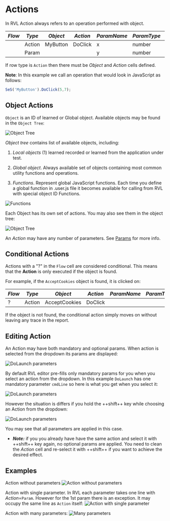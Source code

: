 # Actions

In RVL Action always refers to an operation performed with object.

| *Flow* | *Type* | *Object* | *Action* | *ParamName* | *ParamType* | *ParamValue* |
| ------ | ------ | -------- | -------- | ----------- | ----------- | ------------ |
|        | Action | MyButton | DoClick  | x           | number      | 5            |
|        | Param  |          |          | y           | number      | 7            |

If row type is `Action` then there must be *Object* and *Action* cells defined.

**Note**: In this example we call an operation that would look in JavaScript as follows:
```javascript
SeS('MyButton').DoClick(5,7);
```

## Object Actions

`Object` is an ID of learned or Global object. Available objects may be found in the `Object Tree`:

![Object Tree](./img/Actions_ObjectTree.png)

*Object tree* contains list of available objects, including:

1. *Local objects* (1) learned recorded or learned from the application under test.

2. *Global object*. Always available set of objects containing most common utility functions and operations.

3. *Functions*. Represent global JavaScript functions. Each time you define a global function in .user.js file it becomes available for calling from RVL with special object ID Functions. 

![Functions](./img/Actions_Functions.png)

Each Object has its own set of actions. You may also see them in the object tree:

![Object Tree](./img/Actions_ObjectTree_Actions.png) 

An *Action* may have any number of parameters. See [Params](Params.md) for more info.

## Conditional Actions

Actions with a "?" in the `Flow` cell are considered conditional. This means that the **Action** is only executed if the object is found.

For example, if the `AcceptCookies` object is found, it is clicked on:

| *Flow* | *Type* | *Object* | *Action* | *ParamName* | *ParamType* | *ParamValue* |
| ------ | ------ | -------- | -------- | ----------- | ----------- | ------------ |
| ? | Action | AcceptCookies | DoClick | | | |

If the object is not found, the conditional action simply moves on without leaving any trace in the report.

## Editing Action

An Action may have both mandatory and optional params. When action is selected from the dropdown its params are displayed:

![DoLaunch parameters](./img/Actions_ActionParams.png)

By default RVL editor pre-fills only mandatory params for you when you select an action from the dropdown. In this example `DoLaunch` has one mandatory parameter `cmdLine` so here is what you get when you select it:

![DoLaunch parameters](./img/Actions_ActionParams_Mandatory.png)

However the situation is differs if you hold the ++shift++ key while choosing an Action from the dropdown:

![DoLaunch parameters](./img/Actions_ActionParams_Optional.png)

You may see that all parameters are applied in this case.

- ***Note:*** if you you already have have the same action and select it with ++shift++ key again, no optional params are applied. You need to clean the *Action* cell and re-select it with ++shift++ if you want to achieve the desired effect.

## Examples

Action without parameters
![Action without parameters](./img/Actions_ActionParams_NoParams.png)

Action with single parameter. In RVL each parameter takes one line with *Action*=`Param`. However for the 1st param there is an exception. It may occupy the same line as `Action` itself:
![Action with single parameter](./img/Actions_ActionParams_SingleParam.png)

Action with many parameters:
![Many parameters](./img/Actions_ActionParams_Optional.png)

